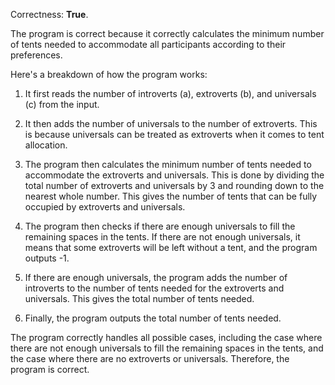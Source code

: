 Correctness: **True**.

The program is correct because it correctly calculates the minimum number of tents needed to accommodate all participants according to their preferences. 

Here's a breakdown of how the program works:

1. It first reads the number of introverts (a), extroverts (b), and universals (c) from the input.

2. It then adds the number of universals to the number of extroverts. This is because universals can be treated as extroverts when it comes to tent allocation.

3. The program then calculates the minimum number of tents needed to accommodate the extroverts and universals. This is done by dividing the total number of extroverts and universals by 3 and rounding down to the nearest whole number. This gives the number of tents that can be fully occupied by extroverts and universals.

4. The program then checks if there are enough universals to fill the remaining spaces in the tents. If there are not enough universals, it means that some extroverts will be left without a tent, and the program outputs -1.

5. If there are enough universals, the program adds the number of introverts to the number of tents needed for the extroverts and universals. This gives the total number of tents needed.

6. Finally, the program outputs the total number of tents needed.

The program correctly handles all possible cases, including the case where there are not enough universals to fill the remaining spaces in the tents, and the case where there are no extroverts or universals. Therefore, the program is correct.